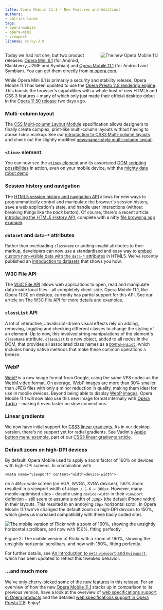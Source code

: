 ```yaml
---
title: Opera Mobile 11.1 — New Features and Additions
authors:
- patrick-lauke
tags:
- opera-mobile
- opera-mini
- viewport
license: cc-by-3.0
---
```


<div>
  <img src="{{ page.id }}/fig1.png" style="float: right; margin: 0 0 3px 10px;" alt="The new Opera Mobile 11.1" />
</div>

<p>Today we had not one, but two product releases: <a href="http://www.opera.com/mobile/">Opera Mini 6.1</a> (for Android, Blackberry, J2ME and Symbian) and <a href="http://www.opera.com/mobile/">Opera Mobile 11.1</a> (for Android and Symbian). You can get them directly from <a href="http://m.opera.com">m.opera.com</a>.</p>

<p>While Opera Mini 6.1 is primarily a security and stability release, Opera Mobile 11.1 has been updated to use the <a href="http://www.opera.com/docs/specs/presto28/">Opera Presto 2.8 rendering engine</a>. This boosts the browser&#39;s capabilities with a whole host of new HTML5 and CSS 3 features – many of which only just made their official desktop debut in the <a href="http://my.opera.com/ODIN/blog/2011/06/28/opera-11-50-released-speed-dial-extensions-improved-standards-support">Opera 11.50 release</a> two days ago.</p>

<h3>Multi-column layout</h3>
<p>The <a href="http://www.w3.org/TR/css3-multicol/">CSS Multi-column Layout Module</a> specification allows designers to finally create complex, print-like multi-column layouts without having to abuse <code>table</code> markup. See our <a href="https://dev.opera.com/articles/view/css3-multi-column-layout/">introduction to CSS3 Multi-column layouts</a> and check out the slightly modified <a href="http://people.opera.com/patrickl/experiments/multicol/newspaper/">newspaper-style multi-column layout</a>.</p>


<h3><code>&lt;time&gt;</code> element</h3>
<p>You can now see the <a href="http://www.w3.org/TR/html5/text-level-semantics.html#the-time-element"><code>&lt;time&gt;</code> element</a> and its associated <a href="http://my.opera.com/ODIN/blog/2011/05/31/dom-scripting-and-the-time-element">DOM scripting possibilities</a> in action, even on your mobile device, with the <a href="http://people.opera.com/miket/2011/5/time.html">mighty date robot demo</a>.</p>


<h3>Session history and navigation</h3>
<p>The <a href="http://www.w3.org/TR/html5/history.html#history">HTML5 session history and navigation API</a> allows for new ways to programmatically control and manipulate the browser&#39;s session history, save a web application&#39;s state, and handle user interactions (without breaking things like the <em>back</em> button). Of course, there&#39;s a recent article <a href="https://dev.opera.com/articles/view/introducing-the-html5-history-api/">introducing the HTML5 History API</a>, complete with a nifty <a href="http://people.opera.com/miket/2011/6/viewer.html">file browsing app example</a>.</p>


<h3><code>dataset</code> and <code>data-*</code> attributes</h3>
<p>Rather than overloading <code>className</code> or adding invalid attributes to their markup, developers can now use a standardised and easy way to <a href="http://www.w3.org/TR/html5/elements.html#embedding-custom-non-visible-data-with-the-data-attributes">embed custom non-visible data with the <code>data-*</code> attributes</a> in HTML5. We&#39;ve recently published an <a href="https://dev.opera.com/articles/view/an-introduction-to-datasets/">introduction to datasets</a> that shows you how.</p>


<h3>W3C File API</h3>
<p>The <a href="http://www.w3.org/TR/file-upload/">W3C File API</a> allows web applications to open, read and manipulate data inside local files – all completely client-side. Opera Mobile 11.1, like Opera 11.50 on desktop, currently has partial support for this API. See our article on <a href="https://dev.opera.com/articles/view/the-w3c-file-api/">The W3C File API</a> for more details and examples.</p>


<h3><code>classList</code> API</h3>
<p>A lot of interactive, JavaScript-driven visual effects rely on adding, removing, toggling and checking different classes to change the styling of an element. Up to now, this involved string manipulations of the element&#39;s <code>className</code> attribute. <code>classList</code> is a new object, added to all nodes in the DOM, that provides all associated class names as a <a href="http://www.w3.org/TR/html5/common-dom-interfaces.html#domtokenlist-0"><code>DOMTokenList</code></a>, which includes handy native methods that make these common operations a breeze.</p>


<h3>WebP</h3>
<p><a href="http://code.google.com/speed/webp/">WebP</a> is a new image format from Google, using the same VP8 codec as the <a href="http://www.webmproject.org/">WebM</a> video format. On average, WebP images are more than 30% smaller than JPEG files with only a minor reduction in quality, making them ideal for use in mobile devices. Beyond being able to display <a href="http://code.google.com/speed/webp/gallery.html">WebP images</a>, Opera Mobile 11.1 will now also use this new image format internally with <a href="http://www.opera.com/browser/turbo/">Opera Turbo</a> – making it even faster on slow connections.</p>


<h3>Linear gradients</h3>
<p>We now have initial support for <a href="http://www.w3.org/TR/css3-images/#gradients">CSS3 linear gradients</a>. As in our desktop version, there&#39;s no support yet for radial gradients. See Vadim&#39;s <a href="http://people.opera.com/pepelsbey/experiments/apple-menu/">Apple button menu example</a>, part of our <a href="https://dev.opera.com/articles/view/css3-linear-gradients/">CSS3 linear gradients article</a>.</p>


<h3>Default zoom on high-DPI devices</h3>
<p>By default, Opera Mobile used to apply a zoom factor of 160% on devices with high-DPI screens. In combination with</p>
<pre><code>&lt;meta name=&quot;viewport&quot; content=&quot;width=device-width&quot;&gt;</code></pre>
<p>on a <code>480px</code> wide screen (on VGA, WVGA, XVGA devices), 160% zoom resulted in a viewport width of <code>480px / 1.6 = 300px</code>. However, many mobile-optimised sites – despite using <code>device-width</code> in their <code>viewport</code> definition – still seem to assume a width of <code>320px</code> (the default iPhone width) in their layouts. This resulted in an annoying <code>20px</code> horizontal scroll. In Opera Mobile 11.1 we&#39;ve changed the default zoom on high-DPI devices to 150%, which gives us increased compatibility with these badly coded sites.</p>

<div>
  <img src="{{ page.id }}/fig2.png" alt="The mobile version of Flickr with a zoom of 160%, showing the unsightly horizontal scrollbars, and now with 150%, fitting perfectly." />
  <p class="caption">Figure 2: The mobile version of Flickr with a zoom of 160%, showing the unsightly horizontal scrollbars, and now with 150%, fitting perfectly.</p>
</div>

<p>For further details, see <a href="https://dev.opera.com/articles/view/an-introduction-to-meta-viewport-and-viewport/">An introduction to <code>meta</code> <code>viewport</code> and <code>@viewport</code></a>, which has been updated to reflect this tweaked behavior.</p>

<h3>...and much more</h3>

<p>We&#39;ve only cherry-picked some of the new features in this release. For an overview of how the new <a href="http://www.opera.com/mobile/">Opera Mobile 11.1</a> stacks up in comparison to its previous version, have a look at the overview of <a href="http://www.opera.com/docs/specs/productspecs/">web specifications support in Opera products</a> and the detailed <a href="http://www.opera.com/docs/specs/presto28/">web specifications support in Opera Presto 2.8</a>. Enjoy!</p>
